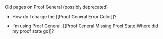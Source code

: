 Old pages on Proof General (possibly deprecated)

 * How do I change the [[Proof General Error Color]]?

 * I'm using Proof General.  [[Proof General Missing Proof State|Where did my proof state go]]?
